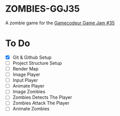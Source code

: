 # ZOMBIES-GGJ35
A zombie game for the [Gamecodeur Game Jam #35](https://itch.io/jam/gamecodeur-gamejam-35)

# To Do
- [x] Git & Github Setup
- [ ] Project Structure Setup
- [ ] Render Map
- [ ] Image Player
- [ ] Input Player
- [ ] Animate Player
- [ ] Image Zombies
- [ ] Zombies Detects The Player
- [ ] Zombies Attack The Player
- [ ] Animate Zombies